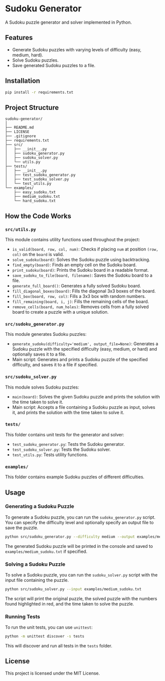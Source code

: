 # Sudoku Generator

A Sudoku puzzle generator and solver implemented in Python.

## Features

- Generate Sudoku puzzles with varying levels of difficulty (easy, medium, hard).
- Solve Sudoku puzzles.
- Save generated Sudoku puzzles to a file.

## Installation

```sh
pip install -r requirements.txt
```

## Project Structure

```
sudoku-generator/
│
├── README.md
├── LICENSE
├── .gitignore
├── requirements.txt
├── src/
│   ├── __init__.py
│   ├── sudoku_generator.py
│   ├── sudoku_solver.py
│   └── utils.py
├── tests/
│   ├── __init__.py
│   ├── test_sudoku_generator.py
│   ├── test_sudoku_solver.py
│   └── test_utils.py
└── examples/
    ├── easy_sudoku.txt
    ├── medium_sudoku.txt
    └── hard_sudoku.txt
```

## How the Code Works

### `src/utils.py`

This module contains utility functions used throughout the project:

- `is_valid(board, row, col, num)`: Checks if placing `num` at position `(row, col)` on the `board` is valid.
- `solve_sudoku(board)`: Solves the Sudoku puzzle using backtracking.
- `find_empty(board)`: Finds an empty cell on the Sudoku board.
- `print_sudoku(board)`: Prints the Sudoku board in a readable format.
- `save_sudoku_to_file(board, filename)`: Saves the Sudoku board to a file.
- `generate_full_board()`: Generates a fully solved Sudoku board.
- `fill_diagonal_boxes(board)`: Fills the diagonal 3x3 boxes of the board.
- `fill_box(board, row, col)`: Fills a 3x3 box with random numbers.
- `fill_remaining(board, i, j)`: Fills the remaining cells of the board.
- `remove_cells(board, num_holes)`: Removes cells from a fully solved board to create a puzzle with a unique solution.

### `src/sudoku_generator.py`

This module generates Sudoku puzzles:

- `generate_sudoku(difficulty='medium', output_file=None)`: Generates a Sudoku puzzle with the specified difficulty (easy, medium, or hard) and optionally saves it to a file.
- Main script: Generates and prints a Sudoku puzzle of the specified difficulty, and saves it to a file if specified.

### `src/sudoku_solver.py`

This module solves Sudoku puzzles:

- `main(board)`: Solves the given Sudoku puzzle and prints the solution with the time taken to solve it.
- Main script: Accepts a file containing a Sudoku puzzle as input, solves it, and prints the solution with the time taken to solve it.

### `tests/`

This folder contains unit tests for the generator and solver:

- `test_sudoku_generator.py`: Tests the Sudoku generator.
- `test_sudoku_solver.py`: Tests the Sudoku solver.
- `test_utils.py`: Tests utility functions.

### `examples/`

This folder contains example Sudoku puzzles of different difficulties.

## Usage

### Generating a Sudoku Puzzle

To generate a Sudoku puzzle, you can run the `sudoku_generator.py` script. You can specify the difficulty level and optionally specify an output file to save the puzzle.

```sh
python src/sudoku_generator.py --difficulty medium --output examples/medium_sudoku.txt
```

The generated Sudoku puzzle will be printed in the console and saved to `examples/medium_sudoku.txt` if specified.

### Solving a Sudoku Puzzle

To solve a Sudoku puzzle, you can run the `sudoku_solver.py` script with the input file containing the puzzle.

```sh
python src/sudoku_solver.py --input examples/medium_sudoku.txt
```

The script will print the original puzzle, the solved puzzle with the numbers found highlighted in red, and the time taken to solve the puzzle.

### Running Tests

To run the unit tests, you can use `unittest`:

```sh
python -m unittest discover -s tests
```

This will discover and run all tests in the `tests` folder.

## License

This project is licensed under the MIT License.
